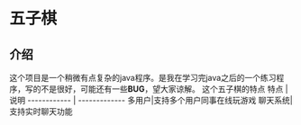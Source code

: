 # 五子棋

## 介绍
这个项目是一个稍微有点复杂的java程序。是我在学习完java之后的一个练习程序，写的不是很好，可能还有一些**BUG**，望大家谅解。
这个五子棋的特点
特点 | 说明
------------ | -------------
多用户|支持多个用户同事在线玩游戏
聊天系统|支持实时聊天功能
